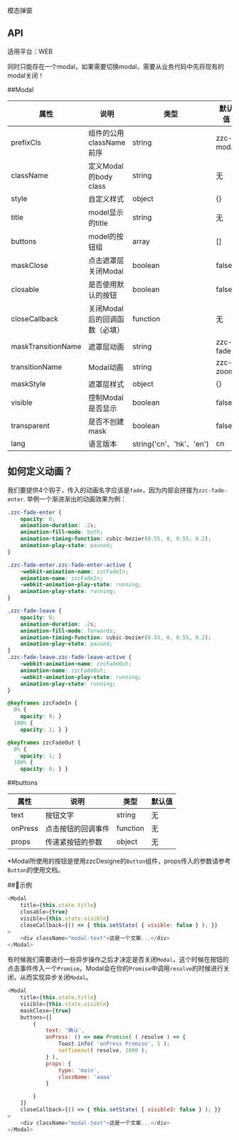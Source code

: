 模态弹窗

## API

适用平台：WEB

同时只能存在一个modal，如果需要切换modal，需要从业务代码中先将现有的modal关闭！

##Modal

| 属性               | 说明                          | 类型     | 默认值    |
| ------------------ | ----------------------------- | -------- | --------- |
| prefixCls          | 组件的公用className前序       | string   | zzc-modal |
| className          | 定义Modal的body class         | string   | 无        |
| style              | 自定义样式                    | object   | {}        |
| title              | model显示的title              | string   | 无        |
| buttons            | model的按钮组                 | array    | []        |
| maskClose          | 点击遮罩层关闭Modal           | boolean  | false     |
| closable           | 是否使用默认的按钮            | boolean  | false     |
| closeCallback      | 关闭Modal后的回调函数（必填） | function | 无        |
| maskTransitionName | 遮罩层动画                    | string   | zzc-fade      |
| transitionName     | Modal动画                     | string   | zzc-zoom      |
| maskStyle          | 遮罩层样式                    | object   | {}        |
| visible            | 控制Modal是否显示             | boolean  | false     |
| transparent        | 是否不创建mask                | boolean  | false     |
| lang     | 语言版本                                                            | string('cn'、'hk'、'en')    |     cn    |
## 如何定义动画？
我们要提供4个钩子，传入的动画名字应该是`fade`，因为内部会拼接为`zzc-fade-enter`.
举例一个渐进渐出的动画效果为例：
```css
.zzc-fade-enter {
    opacity: 0;
    animation-duration: .2s;
    animation-fill-mode: both;
    animation-timing-function: cubic-bezier(0.55, 0, 0.55, 0.2);
    animation-play-state: paused; 
}

.zzc-fade-enter.zzc-fade-enter-active {
    -webkit-animation-name: zzcFadeIn;
    animation-name: zzcFadeIn;
    -webkit-animation-play-state: running;
    animation-play-state: running; 
}

.zzc-fade-leave {
    opacity: 0;
    animation-duration: .2s;
    animation-fill-mode: forwards;
    animation-timing-function: cubic-bezier(0.55, 0, 0.55, 0.2);
    animation-play-state: paused; 
}
.zzc-fade-leave.zzc-fade-leave-active {
    -webkit-animation-name: zzcFadeOut;
    animation-name: zzcFadeOut;
    -webkit-animation-play-state: running;
    animation-play-state: running; 
}

@keyframes zzcFadeIn {
  0% {
    opacity: 0; }
  100% {
    opacity: 1; } }

@keyframes zzcFadeOut {
  0% {
    opacity: 1; }
  100% {
    opacity: 0; } }
```

##buttons

| 属性    | 说明               | 类型     | 默认值 |
| ------- | ------------------ | -------- | ------ |
| text    | 按钮文字           | string   | 无     |
| onPress | 点击按钮的回调事件 | function | 无     |
| props   | 传递紧按钮的参数   | object   | 无     |

*Modal所使用的按钮是使用zzcDesigne的`Button`组件，props传入的参数请参考`Button`的使用文档。

##示例

```js
<Modal
    title={this.state.title}
    closable={true}
    visible={this.state.visible}
    closeCallback={() => { this.setState( { visible: false } ); }}
>
    <div className="modal-text">这是一个文案...</div>
</Modal>
```

有时候我们需要进行一些异步操作之后才决定是否关闭`Modal`，这个时候在按钮的点击事件传入一个`Promise`。Modal会在你的`Promise`中调用`resolve`的时候进行关闭，从而实现异步关闭`Modal`。

```js
<Modal
    title={this.state.title}
    visible={this.state.visible}
    maskClose={true}
    buttons={[
        {
            text: '确认',
            onPress: () => new Promise( ( resolve ) => {
                Toast.info( 'onPress Promise', 1 );
                setTimeout( resolve, 1000 );
            } ),
            props: {
                type: 'main',
                className: 'aaaa'
            }

        }
    ]}
    closeCallback={() => { this.setState( { visible3: false } ); }}
>
    <div className="modal-text">这是一个文案...</div>
</Modal>
```
